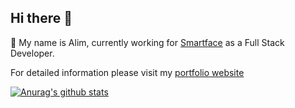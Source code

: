 ## Hi there 👋
💬 My name is Alim, currently working for <a href="https://smartface.io/" target="_blank">Smartface</a> as a Full Stack Developer.

For detailed information please visit my <a href="https://alimoncul.github.io/" target="_blank">portfolio website</a>

[![Anurag's github stats](https://github-readme-stats.vercel.app/api?username=alimoncul&theme=buefy)](https://github.com/anuraghazra/github-readme-stats)
